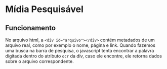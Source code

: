 # Mídia Pesquisável
## Funcionamento
No arquivo html, a `<div id="arquivo"></div>` contém metadados de um arquivo real, como por exemplo o nome, página e link. Quando fazemos uma busca na barra de pesquisa, o javascript tenta encontrar a palavra digitada dentro do atributo `ocr` da div, caso ele encontre, ele retorna dados sobre o arquivo correspondente.
